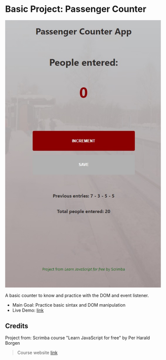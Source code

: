 # Basic Project: Passenger Counter

![screenshot of the app showing a counter with some results](./data/screenshot_01.jpg)

A basic counter to know and practice with the DOM and event listener.

- Main Goal: Practice basic sintax and DOM manipulation
- Live Demo: [link](https://orses.github.io/vanilla_javascript/passenger_counter/src/)

## Credits

Project from: Scrimba course "Learn JavaScript for free" by Per Harald Borgen

> Course website [link](https://scrimba.com/learn/learnjavascript)
